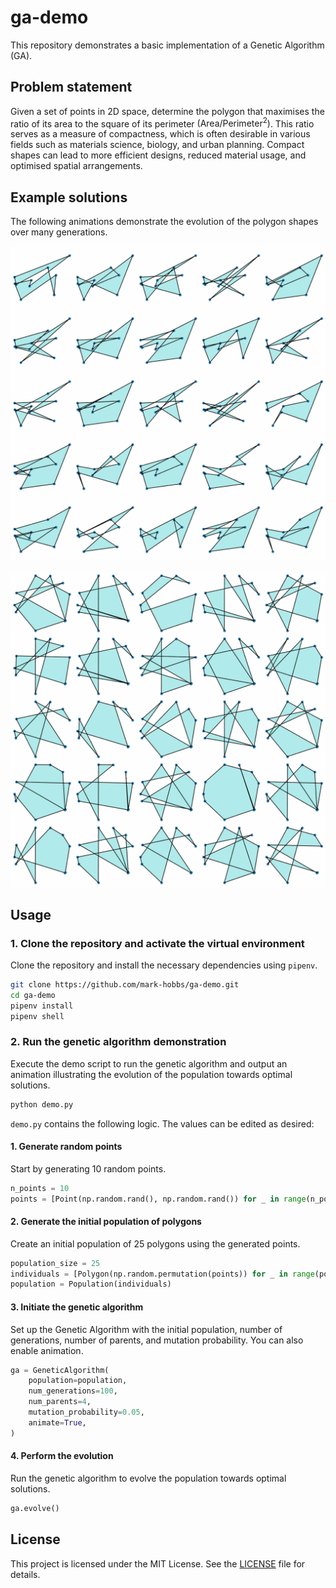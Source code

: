 # ga-demo

This repository demonstrates a basic implementation of a Genetic Algorithm (GA).

## Problem statement

Given a set of points in 2D space, determine the polygon that maximises the ratio of its area to the square of its perimeter $(\text{Area}/\text{Perimeter}^2)$. This ratio serves as a measure of compactness, which is often desirable in various fields such as materials science, biology, and urban planning. Compact shapes can lead to more efficient designs, reduced material usage, and optimised spatial arrangements.

## Example solutions

The following animations demonstrate the evolution of the polygon shapes over many generations.

![Evolution Animation](figures/animation-1.gif)

![Evolution Animation](figures/animation-2.gif)

## Usage

### 1. Clone the repository and activate the virtual environment

Clone the repository and install the necessary dependencies using `pipenv`.

```bash
git clone https://github.com/mark-hobbs/ga-demo.git
cd ga-demo
pipenv install
pipenv shell
```

### 2. Run the genetic algorithm demonstration

Execute the demo script to run the genetic algorithm and output an animation illustrating the evolution of the population towards optimal solutions.

```bash
python demo.py
```

`demo.py` contains the following logic. The values can be edited as desired:

#### 1. Generate random points

Start by generating 10 random points.

```python
n_points = 10
points = [Point(np.random.rand(), np.random.rand()) for _ in range(n_points)]
```

#### 2. Generate the initial population of polygons

Create an initial population of 25 polygons using the generated points.

```python
population_size = 25
individuals = [Polygon(np.random.permutation(points)) for _ in range(population_size)]
population = Population(individuals)
```

#### 3. Initiate the genetic algorithm

Set up the Genetic Algorithm with the initial population, number of generations, number of parents, and mutation probability. You can also enable animation.

```python
ga = GeneticAlgorithm(
    population=population,
    num_generations=100,
    num_parents=4,
    mutation_probability=0.05,
    animate=True,
)
```

#### 4. Perform the evolution

Run the genetic algorithm to evolve the population towards optimal solutions.

```python
ga.evolve()
```

## License

This project is licensed under the MIT License. See the [LICENSE](LICENSE) file for details.